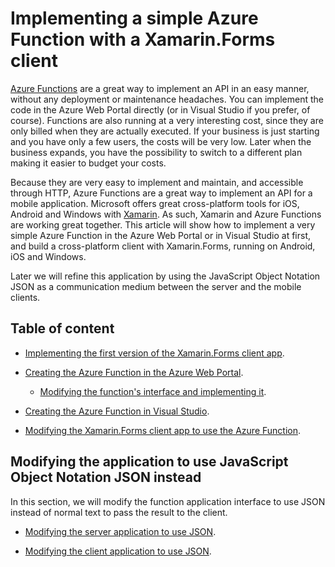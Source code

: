 # Implementing a simple Azure Function with a Xamarin.Forms client

[Azure Functions](http://gslb.ch/a10) are a great way to implement an API in an easy manner, without any deployment or maintenance headaches. You can implement the code in the Azure Web Portal directly (or in Visual Studio if you prefer, of course). Functions are also running at a very interesting cost, since they are only billed when they are actually executed. If your business is just starting and you have only a few users, the costs will be very low. Later when the business expands, you have the possibility to switch to a different plan making it easier to budget your costs.

Because they are very easy to implement and maintain, and accessible through HTTP, Azure Functions are a great way to implement an API for a mobile application. Microsoft offers great cross-platform tools for iOS, Android and Windows with [Xamarin](https://developer.xamarin.com). As such, Xamarin and Azure Functions are working great together. This article will show how to implement a very simple Azure Function in the Azure Web Portal or in Visual Studio at first, and build a cross-platform client with Xamarin.Forms, running on Android, iOS and Windows. 

Later we will refine this application by using the JavaScript Object Notation JSON as a communication medium between the server and the mobile clients.

## Table of content

- [Implementing the first version of the Xamarin.Forms client app](./Doc/first-client.md).

- [Creating the Azure Function in the Azure Web Portal](./Doc/creating.md).

    - [Modifying the function's interface and implementing it](./Doc/implementing.md).

- [Creating the Azure Function in Visual Studio](./Doc/creating-vs.md).

- [Modifying the Xamarin.Forms client app to use the Azure Function](./Doc/second-client.md).

## Modifying the application to use JavaScript Object Notation JSON instead

In this section, we will modify the function application interface to use JSON instead of normal text to pass the result to the client.

- [Modifying the server application to use JSON](./Doc/refactoring.md).

- [Modifying the client application to use JSON](./Doc/refactoring-client.md).

